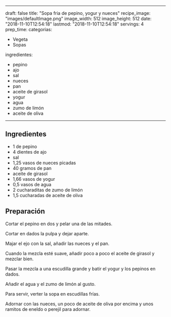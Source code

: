 
---
draft: false
title: "Sopa fria de pepino, yogur y nueces"
recipe_image: "images/defaultImage.png"
image_width: 512
image_height: 512
date: "2018-11-10T12:54:18"
lastmod: "2018-11-10T12:54:18"
servings: 4
prep_time: 
categorias:
  - Vegeta
  - Sopas

ingredientes:
  - pepino
  - ajo
  - sal
  - nueces
  - pan
  - aceite de girasol
  - yogur
  - agua
  - zumo de limón
  - aceite de oliva
---

## Ingredientes
- 1  de pepino
- 4 dientes de ajo
- sal
- 1,25 vasos de nueces picadas
- 40 gramos de pan
- aceite de girasol
- 1,66 vasos de yogur
- 0,5 vasos de agua
- 2 cucharaditas de zumo de limón
- 1,5 cucharadas de aceite de oliva

## Preparación
Cortar el pepino en dos y pelar una de las mitades.

Cortar en dados la pulpa y dejar aparte.

Majar el ejo con la sal, añadir las nueces y el pan.

Cuando la mezcla esté suave, añadir poco a poco el aceite de girasol y mezclar bien.

Pasar la mezcla a una escudilla grande y batir el yogur y los pepinos en dados.

Añadir el agua y el zumo de limón al gusto.

Para servir, verter la sopa en escudillas frías.

Adornar con las nueces, un poco de aceite de oliva por encima y unos ramitos de eneldo o perejil para adornar.


